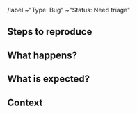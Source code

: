 <!--
Hi there! You are reporting a bug on this project, and we want to thank you!

To ensure your bug report is as useful as possible, please try to stick
to the following structure. You can leave the parts text between `<!- ->`
markers untouched, they won't be displayed in your final message.

Please do not edit the following line, it's used for automatic classification
-->

/label ~"Type: Bug" ~"Status: Need triage"

## Steps to reproduce

<!--
Describe the steps to reproduce the issue, like:

1. Visit the page at /artists/
2. Type that
3. Submit
-->

## What happens?

<!--
Describe what happens once the previous steps are completed.
-->

## What is expected?

<!--
Describe the expected behaviour.
-->

## Context

<!--
If relevant, share additional context here like:

- Browser type and version (for front-end bugs)
- Instance configuration (Docker/non-docker, nginx/apache as proxy, etc.)
- Error messages, screenshots and logs
-->
